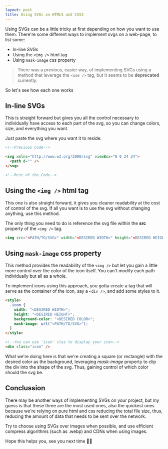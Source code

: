 ```yaml
---
layout: post
title: Using SVGs on HTML5 and CSS3
---
```


Using SVGs can be a little tricky at first depending on how you want to use them. There're some different ways to implement svgs on a web-page, to list some:

- In-line SVGs
- Using the `<img />` html tag
- Using `mask-image` css property

> There was a previous, easier way, of implementing SVGs using a method that leverage the `<use />` tag, but it seems to be **deprecated** currently.

So let's see how each one works

## In-line SVGs

This is straight forward but gives you all the control necessary to individually have access to each part of the svg, so you can change colors, size, and everything you want.

Just paste the svg where you want it to reside:

```html
<!--Previous Code-->

<svg xmlns="http://www.w3.org/2000/svg" viewBox="0 0 24 24">
  <path d="" />
</svg>

<!--Rest of the Code-->
```

## Using the `<img />` html tag

This one is also straight forward, it gives you cleaner readability at the cost of control of the svg. If all you want is to use the svg without changing anything, use this method.

The only thing you need to do is reference the svg file within the **src** property of the `<img />` tag.

```html
<img src="<PATH/TO/SVG>" width="<DESIRED WIDTH>" height="<DESIRED HEIGHT>" />
```

## Using `mask-image` css property

This method provides the readability of the `<img />` but let you gain a little more control over the color of the icon itself. You can't modify each path individually but all as a whole.

To implement icons using this approach, you gotta create a tag that will serve as the container of the icon, say a `<div />`, and add some styles to it.

```html
<style>
  .icon {
    width: "<DESIRED WIDTH>";
    height: "<DESIRED HEIGHT>";
    background-color: "<DESIRED COLOR>";
    mask-image: url("<PATH/TO/SVG>");
  }
</style>

<!--You can use 'icon' clas to display your icon-->
<div class="icon" />
```

What we're doing here is that we're creating a square (or rectangle) with the desired color as the background, leveraging _mask-image_ property to clip the div into the shape of the svg. Thus, gaining control of which color should the svg be.

## Conclussion

There may be another ways of implementing SVGs on your project, but my guess is that these three are the most used ones, also the quickest ones because we're relying on pure html and css reducing the total file size, thus, reducing the amount of data that needs to be sent over the network.

Try to choose using SVGs over images when possible, and use efficient compress algorithms (such as .webp) and CDNs when using images.

Hope this helps you, see you next time 👋🏻
